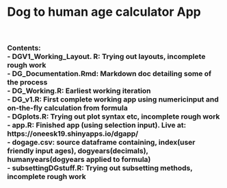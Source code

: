 <h1> Dog to human age calculator App <br> <br>
 
 <h3> Contents: <br>
 - DGV1_Working_Layout. R: Trying out layouts, incomplete rough work<br>
 - DG_Documentation.Rmd: Markdown doc detailing some of the process<br>
 - DG_Working.R: Earliest working iteration<br>
 - DG_v1.R: First complete working app using numericinput and on-the-fly calculation from formula<br>
 - DGplots.R: Trying out plot syntax etc, incomplete rough work<br>
 - app.R: Finished app (using selection input). Live at: https://oneesk19.shinyapps.io/dgapp/<br>
 - dogage.csv: source dataframe containing, index(user friendly input ages), dogyears(decimals), humanyears(dogyears applied to formula)<br>
 - subsettingDGstuff.R: Trying out subsetting methods, incomplete rough work<br>
